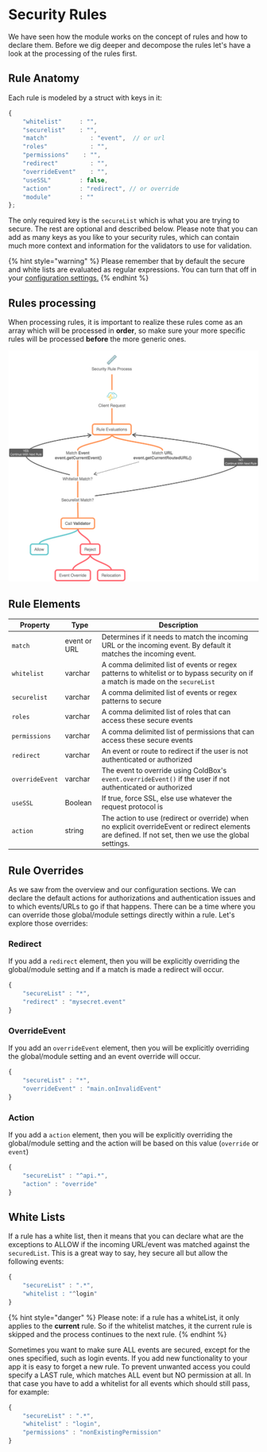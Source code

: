# Security Rules

We have seen how the module works on the concept of rules and how to declare them. Before we dig deeper and decompose the rules let's have a look at the processing of the rules first.

## Rule Anatomy

Each rule is modeled by a struct with keys in it:

```javascript
{
    "whitelist"     : "", 
    "securelist"    : "", 
    "match"            : "event",  // or url
    "roles"            : "", 
    "permissions"    : "", 
    "redirect"         : "", 
    "overrideEvent"    : "", 
    "useSSL"        : false, 
    "action"        : "redirect", // or override 
    "module"        : ""
};
```

The only required key is the `secureList` which is what you are trying to secure. The rest are optional and described below. Please note that you can add as many keys as you like to your security rules, which can contain much more context and information for the validators to use for validation.

{% hint style="warning" %}
Please remember that by default the secure and white lists are evaluated as regular expressions. You can turn that off in your [configuration settings.](../getting-started/first-chapter/)
{% endhint %}

## Rules processing

When processing rules, it is important to realize these rules come as an array which will be processed in **order**, so make sure your more specific rules will be processed **before** the more generic ones.

![cbsecurity rules processing](../.gitbook/assets/SecurityRuleProcess.png)

## Rule Elements

| Property        | Type         | Description                                                                                                                                             |
| --------------- | ------------ | ------------------------------------------------------------------------------------------------------------------------------------------------------- |
| `match`         | event or URL | Determines if it needs to match the incoming URL or the incoming event. By default it matches the incoming event.                                       |
| `whitelist`     | varchar      | A comma delimited list of events or regex patterns to whitelist or to bypass security on if a match is made on the `secureList`                         |
| `securelist`    | varchar      | A comma delimited list of events or regex patterns to secure                                                                                            |
| `roles`         | varchar      | A comma delimited list of roles that can access these secure events                                                                                     |
| `permissions`   | varchar      | A comma delimited list of permissions that can access these secure events                                                                               |
| `redirect`      | varchar      | An event or route to redirect if the user is not authenticated or authorized                                                                            |
| `overrideEvent` | varchar      | The event to override using ColdBox's `event.overrideEvent()` if the user if not authenticated or authorized                                            |
| `useSSL`        | Boolean      | If true, force SSL, else use whatever the request protocol is                                                                                           |
| `action`        | string       | The action to use (redirect or override) when no explicit overrideEvent or redirect elements are defined.  If not set, then we use the global settings. |

## Rule Overrides

As we saw from the overview and our configuration sections. We can declare the default actions for authorizations and authentication issues and to which events/URLs to go if that happens. There can be a time where you can override those global/module settings directly within a rule. Let's explore those overrides:

### Redirect

If you add a `redirect` element, then you will be explicitly overriding the global/module setting and if a match is made a redirect will occur.

```javascript
{
    "secureList" : "*",
    "redirect" : "mysecret.event"
}
```

### OverrideEvent

If you add an `overrideEvent` element, then you will be explicitly overriding the global/module setting and an event override will occur.

```javascript
{
    "secureList" : "*",
    "overrideEvent" : "main.onInvalidEvent"
}
```

### Action

If you add a `action` element, then you will be explicitly overriding the global/module setting and the action will be based on this value (`override` or `event`)

```javascript
{
    "secureList" : "^api.*",
    "action" : "override"
}
```

## White Lists

If a rule has a white list, then it means that you can declare what are the exceptions to ALLOW if the incoming URL/event was matched against the `securedList`. This is a great way to say, hey secure all but allow the following events:

```javascript
{
    "secureList" : ".*",
    "whitelist : "^login"
}
```

{% hint style="danger" %}
Please note: if a rule has a whiteList, it only applies to the **current** rule. So if the whitelist matches, it the current rule is skipped and the process continues to the next rule.
{% endhint %}

Sometimes you want to make sure ALL events are secured, except for the ones specified, such as login events. If you add new functionality to your app it is easy to forget a new rule. To prevent unwanted access you could specify a LAST rule, which matches ALL event but NO permission at all. In that case you have to add a whitelist for all events which should still pass, for example:

```javascript
{
    "secureList" : ".*",
    "whitelist" : "login",
    "permissions" : "nonExistingPermission"
}
```
